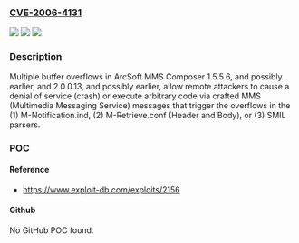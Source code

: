 ### [CVE-2006-4131](https://cve.mitre.org/cgi-bin/cvename.cgi?name=CVE-2006-4131)
![](https://img.shields.io/static/v1?label=Product&message=n%2Fa&color=blue)
![](https://img.shields.io/static/v1?label=Version&message=n%2Fa&color=blue)
![](https://img.shields.io/static/v1?label=Vulnerability&message=n%2Fa&color=brighgreen)

### Description

Multiple buffer overflows in ArcSoft MMS Composer 1.5.5.6, and possibly earlier, and 2.0.0.13, and possibly earlier, allow remote attackers to cause a denial of service (crash) or execute arbitrary code via crafted MMS (Multimedia Messaging Service) messages that trigger the overflows in the (1) M-Notification.ind, (2) M-Retrieve.conf (Header and Body), or (3) SMIL parsers.

### POC

#### Reference
- https://www.exploit-db.com/exploits/2156

#### Github
No GitHub POC found.

